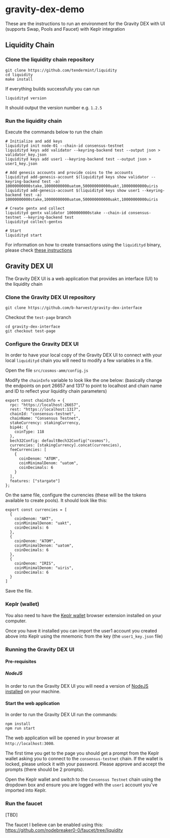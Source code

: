 # gravity-dex-demo

These are the instructions to run an environment for the Gravity DEX with UI (supports Swap, Pools and Faucet) with Keplr integration

## Liquidity Chain

### Clone the liquidity chain repository

```
git clone https://github.com/tendermint/liquidity
cd liquidity
make install   
```

If everything builds successfully you can run 

```
liquidityd version
```

It should output the version number e.g. `1.2.5`

### Run the liquidity chain

Execute the commands below to run the chain

```
# Initialize and add keys
liquidityd init node-01 --chain-id consensus-testnet
liquidityd keys add validator --keyring-backend test --output json > validator_key.json
liquidityd keys add user1 --keyring-backend test --output json > user1_key.json

# Add genesis accounts and provide coins to the accounts
liquidityd add-genesis-account $(liquidityd keys show validator --keyring-backend test -a) 10000000000stake,10000000000uatom,500000000000uakt,10000000000uiris
liquidityd add-genesis-account $(liquidityd keys show user1 --keyring-backend test -a) 10000000000stake,10000000000uatom,500000000000uakt,10000000000uiris

# Create gentx and collect
liquidityd gentx validator 1000000000stake --chain-id consensus-testnet --keyring-backend test
liquidityd collect-gentxs

# Start
liquidityd start
```

For information on how to create transactions using the `liquidityd` binary, please check [these instructions](https://github.com/tendermint/liquidity#21-broadcast-transactions-using-cli-commands)

## Gravity DEX UI

The Gravity DEX UI is a web application that provides an interface (UI) to the liquidity chain

### Clone the Gravity DEX UI repository

```
git clone https://github.com/b-harvest/gravity-dex-interface
```

Checkout the `test-page` branch

```
cd gravity-dex-interface
git checkout test-page
```

### Configure the Gravity DEX UI

In order to have your local copy of the Gravity DEX UI to connect with your local `liquidityd` chain you will need to modify a few variables in a file.

Open the file `src/cosmos-amm/config.js`

Modify the `chainInfo` variable to look like the one below: (basically change the endpoints on port 26657 and 1317 to point to localhost and chain name and ID to reflect your liquidity chain parameters) 

```
export const chainInfo = {
  rpc: "https://localhost:26657",
  rest: "https://localhost:1317",
  chainId: "consensus-testnet",
  chainName: "Consensus Testnet",
  stakeCurrency: stakingCurrency,
  bip44: {
    coinType: 118
  },
  bech32Config: defaultBech32Config("cosmos"),
  currencies: [stakingCurrency].concat(currencies),
  feeCurrencies: [
    {
      coinDenom: "ATOM",
      coinMinimalDenom: "uatom",
      coinDecimals: 6
    }
  ],
  features: ["stargate"]
};
```

On the same file, configure the currencies (these will be the tokens available to create pools). It should look like this:

```
export const currencies = [
  {
    coinDenom: "AKT",
    coinMinimalDenom: "uakt",
    coinDecimals: 6
  },
  {
    coinDenom: "ATOM",
    coinMinimalDenom: "uatom",
    coinDecimals: 6
  },
  {
    coinDenom: "IRIS",
    coinMinimalDenom: "uiris",
    coinDecimals: 6
  }
]
```

Save the file.

### Keplr (wallet)

You also need to have the [Keplr wallet](https://keplr.app/) browser extension installed on your computer.

Once you have it installed you can import the user1 account you created above into Keplr using the mnemonic from the key (the `user1_key.json` file)

### Running the Gravity DEX UI

#### Pre-requisites

##### NodeJS

In order to run the Gravity DEX UI you will need a version of [NodeJS installed](https://nodejs.org/en/download/) on your machine.

#### Start the web application

In order to run the Gravity DEX UI run the commands:

```
npm install
npm run start
```

The web application will be opened in your browser at `http://localhost:3000`.

The first time you get to the page you should get a prompt from the Keplr wallet asking you to connect to the `consensus-testnet` chain. If the wallet is locked, please unlock it with your password. Please approve and accept the prompts (there should be 2 prompts).

Open the Keplr wallet and switch to the `Consensus Testnet` chain using the dropdown box and ensure you are logged with the `user1` account you've imported into Keplr.

  
### Run the faucet

[TBD]

The faucet I believe can be enabled using this: https://github.com/nodebreaker0-0/faucet/tree/liquidity
